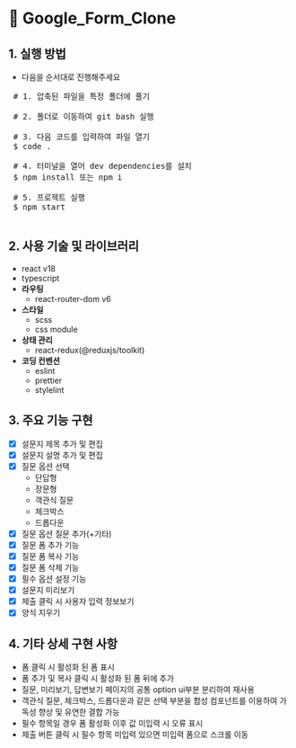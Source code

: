 # :pushpin: Google_Form_Clone

## 1. 실행 방법
- 다음을 순서대로 진행해주세요
<pre>
 # 1. 압축된 파일을 특정 폴더에 풀기
 
 # 2. 폴더로 이동하여 git bash 실행
 
 # 3. 다음 코드를 입력하여 파일 열기
 $ code .
 
 # 4. 터미널을 열어 dev dependencies를 설치
 $ npm install 또는 npm i
 
 # 5. 프로젝트 실행
 $ npm start
 </pre>
 
## 2. 사용 기술 및 라이브러리
- react v18
- typescript
- **라우팅**
  - react-router-dom v6
- **스타일**
   - scss
   - css module
- **상태 관리**
   - react-redux(@reduxjs/toolkit)
- **코딩 컨벤션**
   - eslint
   - prettier
   - stylelint

## 3. 주요 기능 구현
- [x] 설문지 제목 추가 및 편집
- [x] 설문지 설명 추가 및 편집
- [x] 질문 옵션 선택
  - 단답형
  - 장문형
  - 객관식 질문
  - 체크박스
  - 드롭다운
- [x] 질문 옵션 질문 추가(+기타)
- [x] 질문 폼 추가 기능
- [x] 질문 폼 복사 기능
- [x] 질문 폼 삭제 기능
- [x] 필수 옵션 설정 기능
- [x] 설문지 미리보기
- [x] 제출 클릭 시 사용자 입력 정보보기
- [x] 양식 지우기

## 4. 기타 상세 구현 사항
- 폼 클릭 시 활성화 된 폼 표시
- 폼 추가 및 복사 클릭 시 활성화 된 폼 뒤에 추가
- 질문, 미리보기, 답변보기 페이지의 공통 option ui부분 분리하여 재사용
- 객관식 질문, 체크박스, 드롭다운과 같은 선택 부분을 합성 컴포넌트를 이용하여 가독성 향상 및 유연한 결합 가능
- 필수 항목일 경우 폼 활성화 이후 값 미입력 시 오류 표시
- 제출 버튼 클릭 시 필수 항목 미입력 있으면 미입력 폼으로 스크롤 이동